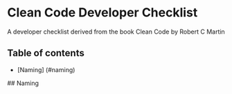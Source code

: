 # Clean Code Developer Checklist
A developer checklist derived from the book Clean Code by Robert C Martin 

## Table of contents
- [Naming] (#naming)


<a name="naming">
## Naming

